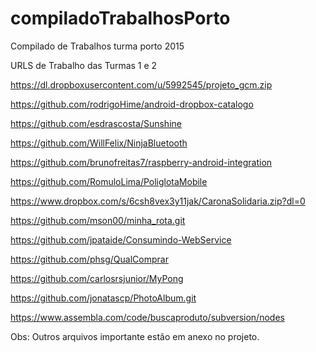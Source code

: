 # compiladoTrabalhosPorto
Compilado de Trabalhos turma porto 2015

URLS de Trabalho das Turmas 1 e 2

https://dl.dropboxusercontent.com/u/5992545/projeto_gcm.zip

https://github.com/rodrigoHime/android-dropbox-catalogo

https://github.com/esdrascosta/Sunshine

https://github.com/WillFelix/NinjaBluetooth

https://github.com/brunofreitas7/raspberry-android-integration

https://github.com/RomuloLima/PoliglotaMobile

https://www.dropbox.com/s/6csh8vex3y11jak/CaronaSolidaria.zip?dl=0

https://github.com/mson00/minha_rota.git

https://github.com/jpataide/Consumindo-WebService

https://github.com/phsg/QualComprar

https://github.com/carlosrsjunior/MyPong

https://github.com/jonatascp/PhotoAlbum.git

https://www.assembla.com/code/buscaproduto/subversion/nodes

Obs: Outros arquivos importante estão em anexo no projeto. 
